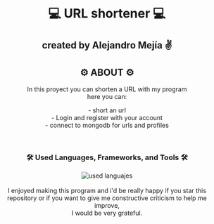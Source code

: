 <div align="center">
  <h1>💻 URL shortener 💻</h1>
  <h2>created by Alejandro Mejía ✌️</h2>
</div>

<div align="center">
  <h2>⚙️ ABOUT ⚙️</h2>
  <p>In this proyect you can shorten a URL with my program <br>
    here you can:
      <div align="center">
        - short an url<br>
        - Login and register with your account<br>
        - connect to mongodb for urls and profiles</p>
      </div>
</div>
<br>
<div align="center">
  <h3> 🛠️ <strong> Used Languages, Frameworks, and Tools </strong> 🛠️</h3>
  <img src="https://skillicons.dev/icons?i=html,css,bootstrap,js,react,mongodb,git,github,express,vite" alt="used languajes"/>
  
</div>
<br>
<div align="center">
  I enjoyed making this program and i'd be really happy if you star this<br>
  repository or if you want to give me constructive criticism to help me improve, <br>
  I would be very grateful.<br>
</div>
